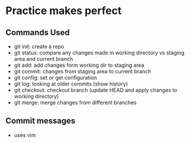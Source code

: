 # Practice makes perfect

## Commands Used

- git init: create a repo
- git status: compare any changes made in working directory vs staging area and current branch
- git add: add changes form working dir to staging area
- git commit: changes from staging area to current branch
- git config: set or get configuration
- git log: looking at older commits (show history)
- git checkout: checkout branch (update HEAD and apply changes to working directory)
- git merge: merge changes from different branches

## Commit messages

- uses vim

